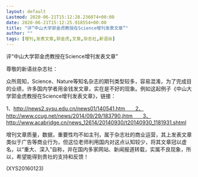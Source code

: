 ```yaml
---
layout: default
Lastmod: 2020-06-21T15:12:28.236074+00:00
date: 2020-06-21T15:12:25.918554+00:00
title: "评“中山大学郭金虎教授在Science增刊发表文章”"
author: ""
tags: [增刊,发表文章,郭金虎,文章,杂志社,新语丝]
---
```


评“中山大学郭金虎教授在Science增刊发表文章”

尊敬的新语丝杂志社：

众所周知，Science、Nature等知名杂志的期刊类型较多，容易混淆，为了完成目的业绩，许多国内学者用金钱发文章，实在是不好的现象。例如这起例子《中山大学郭金虎教授在Science增刊发表文章》，链接：

1、http://news2.sysu.edu.cn/news01/140541.htm　　2、http://www.ccug.net/news/2014/09/29/183790.jhtm　　3、http://www.acabridge.cn/news_12614/20140930/t20140930_1181931.shtml

增刊文章质量，数据，重要性均不如主刊，属于杂志社的商业运营，其上发表文章类似于广告等商业行为，但这位老师利用国内对这点认知较少，将其文章冠以虚名，以“重大、深入”自称，并在国内多家网站、新闻报道转载，实属不良现象，所以，希望能得到贵社的支持和反馈！

(XYS20160123)

